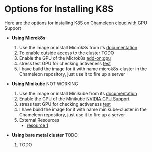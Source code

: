 # Options for Installing K8S
Here are the options for installing K8S on Chameleon cloud with GPU Support
* **Using Microk8s**
  1. Use the image or install Microk8s from its [documentation](https://microk8s.io/)
  2. To enable outside access to the cluster TODO
  3. Enable the GPU of the Microk8s [add-on:gpu](https://microk8s.io/docs/addon-gpu)
  4. stress test GPU for checking activeness [test](https://docs.mirantis.com/mke/3.4/ops/deploy-apps-k8s/gpu-support.html)
  5. I have build the image for it with name microk8s-cluster in the Chameleon repository, just use it to fire up a server

* **Using Minikube** NOT WORKING
  1. Use the image or install Minikube from its [documentation](https://minikube.sigs.k8s.io/docs/)
  2. Enable the GPU of the Minikube [NVIDIA GPU Support](https://minikube.sigs.k8s.io/docs/tutorials/nvidia_gpu/)
  3. stress test GPU for checking activeness [test](https://docs.mirantis.com/mke/3.4/ops/deploy-apps-k8s/gpu-support.html)
  4. I have build the image for it with name minikube-cluster in the Chameleon repository, just use it to fire up a server
  5. External Resources
      * [resource 1](https://anencore94.github.io/2020/08/19/minikube-gpu.html)

* **Using bare metal cluster** TODO
  1. TODO

